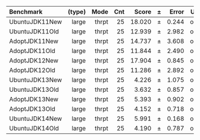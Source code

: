 Benchmark | (type) | Mode | Cnt | Score | ± | Error | Units
:---------|-------:|-----:|----:|------:|---|------:|-----:
UbuntuJDK11New | large | thrpt | 25 | 18.020 | ± | 0.244 | ops/s
UbuntuJDK11Old | large | thrpt | 25 | 12.939 | ± | 2.982 | ops/s
AdoptJDK11New | large | thrpt | 25 | 14.737 | ± | 3.608 | ops/s
AdoptJDK11Old | large | thrpt | 25 | 11.844 | ± | 2.490 | ops/s
AdoptJDK12New | large | thrpt | 25 | 17.904 | ± | 0.845 | ops/s
AdoptJDK12Old | large | thrpt | 25 | 11.286 | ± | 2.892 | ops/s
UbuntuJDK13New | large | thrpt | 25 | 4.226 | ± | 1.075 | ops/s
UbuntuJDK13Old | large | thrpt | 25 | 3.632 | ± | 0.857 | ops/s
AdoptJDK13New | large | thrpt | 25 | 5.393 | ± | 0.902 | ops/s
AdoptJDK13Old | large | thrpt | 25 | 4.152 | ± | 0.718 | ops/s
UbuntuJDK14New | large | thrpt | 25 | 5.991 | ± | 0.168 | ops/s
UbuntuJDK14Old | large | thrpt | 25 | 4.190 | ± | 0.787 | ops/s
